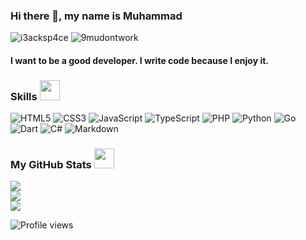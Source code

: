 ### Hi there 👋, my name is Muhammad
![i3acksp4ce](https://img.shields.io/badge/code-i3acksp4ce-%230078D6)
![9mudontwork](https://img.shields.io/badge/code-9mudontwork-%230078D6)
#### I want to be a good developer. I write code because I enjoy it.

### Skills <img src = "https://media2.giphy.com/media/QssGEmpkyEOhBCb7e1/giphy.gif?cid=ecf05e47a0n3gi1bfqntqmob8g9aid1oyj2wr3ds3mg700bl&rid=giphy.gif" width = 32px>

![HTML5](https://img.shields.io/badge/html5-%23E34F26.svg?style=for-the-badge&logo=html5&logoColor=white)
![CSS3](https://img.shields.io/badge/css3-%231572B6.svg?style=for-the-badge&logo=css3&logoColor=white)
![JavaScript](https://img.shields.io/badge/javascript-%23323330.svg?style=for-the-badge&logo=javascript&logoColor=%23F7DF1E)
![TypeScript](https://img.shields.io/badge/typescript-%23007ACC.svg?style=for-the-badge&logo=typescript&logoColor=white)
![PHP](https://img.shields.io/badge/php-%23777BB4.svg?style=for-the-badge&logo=php&logoColor=white)
![Python](https://img.shields.io/badge/python-3670A0?style=for-the-badge&logo=python&logoColor=ffdd54)
![Go](https://img.shields.io/badge/go-%2300ADD8.svg?style=for-the-badge&logo=go&logoColor=white)
![Dart](https://img.shields.io/badge/dart-%230175C2.svg?style=for-the-badge&logo=dart&logoColor=white)
![C#](https://img.shields.io/badge/c%23-%23239120.svg?style=for-the-badge&logo=c-sharp&logoColor=white)
![Markdown](https://img.shields.io/badge/markdown-%23000000.svg?style=for-the-badge&logo=markdown&logoColor=white)


### My GitHub Stats <img src='https://media1.giphy.com/media/du3J3cXyzhj75IOgvA/giphy.gif?cid=ecf05e47x2g034i9pzwtzzsd3xgg2w9nr94t4tflbbgo3008&rid=giphy.gif' width='32px'>
![](https://github-readme-stats.vercel.app/api?username=9mudontwork&theme=radical&hide_border=false&include_all_commits=true&count_private=true)<br/>
![](https://github-readme-streak-stats.herokuapp.com/?user=9mudontwork&theme=radical&hide_border=false)<br/>
![](https://github-readme-stats.vercel.app/api/top-langs/?username=9mudontwork&theme=radical&hide_border=false&include_all_commits=true&count_private=true&layout=compact)

![Profile views](https://gpvc.arturio.dev/9mudontwork)  
